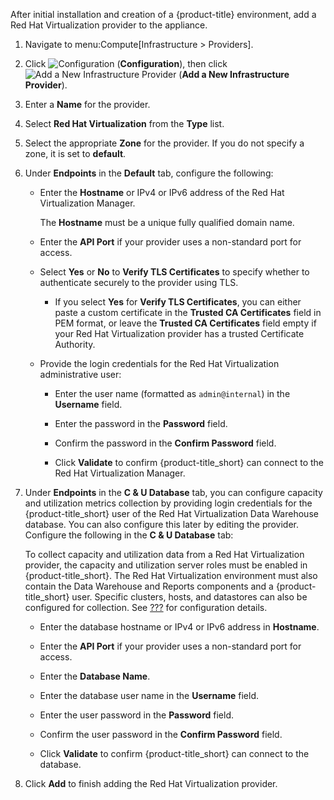 After initial installation and creation of a {product-title}
environment, add a Red Hat Virtualization provider to the appliance.

1.  Navigate to menu:Compute\[Infrastructure \> Providers\].

2.  Click ![Configuration](1847.png) (**Configuration**), then click
    ![Add a New Infrastructure Provider](1862.png) (**Add a New
    Infrastructure Provider**).

3.  Enter a **Name** for the provider.

4.  Select **Red Hat Virtualization** from the **Type** list.

5.  Select the appropriate **Zone** for the provider. If you do not
    specify a zone, it is set to **default**.

6.  Under **Endpoints** in the **Default** tab, configure the following:
    
      - Enter the **Hostname** or IPv4 or IPv6 address of the Red Hat
        Virtualization Manager.
        
        <div class="important">
        
        The **Hostname** must be a unique fully qualified domain name.
        
        </div>
    
      - Enter the **API Port** if your provider uses a non-standard port
        for access.
    
      - Select **Yes** or **No** to **Verify TLS Certificates** to
        specify whether to authenticate securely to the provider using
        TLS.
        
          - If you select **Yes** for **Verify TLS Certificates**, you
            can either paste a custom certificate in the **Trusted CA
            Certificates** field in PEM format, or leave the **Trusted
            CA Certificates** field empty if your Red Hat Virtualization
            provider has a trusted Certificate Authority.
    
      - Provide the login credentials for the Red Hat Virtualization
        administrative user:
        
          - Enter the user name (formatted as `admin@internal`) in the
            **Username** field.
        
          - Enter the password in the **Password** field.
        
          - Confirm the password in the **Confirm Password** field.
        
          - Click **Validate** to confirm {product-title\_short} can
            connect to the Red Hat Virtualization Manager.

7.  Under **Endpoints** in the **C & U Database** tab, you can configure
    capacity and utilization metrics collection by providing login
    credentials for the {product-title\_short} user of the Red Hat
    Virtualization Data Warehouse database. You can also configure this
    later by editing the provider. Configure the following in the **C &
    U Database** tab:
    
    <div class="important">
    
    To collect capacity and utilization data from a Red Hat
    Virtualization provider, the capacity and utilization server roles
    must be enabled in {product-title\_short}. The Red Hat
    Virtualization environment must also contain the Data Warehouse and
    Reports components and a {product-title\_short} user. Specific
    clusters, hosts, and datastores can also be configured for
    collection. See [???](#enabling_CU_RHV) for configuration details.
    
    </div>
    
      - Enter the database hostname or IPv4 or IPv6 address in
        **Hostname**.
    
      - Enter the **API Port** if your provider uses a non-standard port
        for access.
    
      - Enter the **Database Name**.
    
      - Enter the database user name in the **Username** field.
    
      - Enter the user password in the **Password** field.
    
      - Confirm the user password in the **Confirm Password** field.
    
      - Click **Validate** to confirm {product-title\_short} can connect
        to the database.

8.  Click **Add** to finish adding the Red Hat Virtualization provider.
